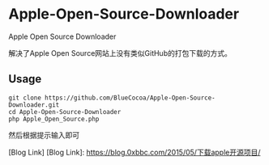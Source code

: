 # Apple-Open-Source-Downloader
Apple Open Source Downloader

解决了Apple Open Source网站上没有类似GitHub的打包下载的方式。

## Usage
	git clone https://github.com/BlueCocoa/Apple-Open-Source-Downloader.git
	cd Apple-Open-Source-Downloader
	php Apple_Open_Source.php
	
然后根据提示输入即可

[Blog Link]
[Blog Link]:
https://blog.0xbbc.com/2015/05/下载apple开源项目/
	
